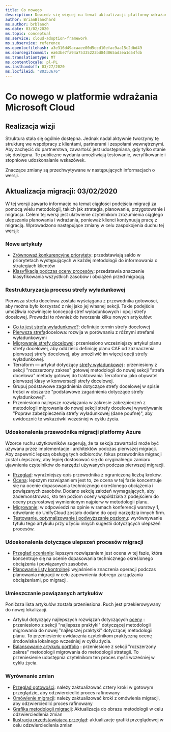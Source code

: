 ```yaml
---
title: Co nowego
description: Dowiedz się więcej na temat aktualizacji platformy wdrażania Microsoft Cloud dla platformy Azure.
author: BrianBlanchard
ms.author: brblanch
ms.date: 03/02/2020
ms.topic: conceptual
ms.service: cloud-adoption-framework
ms.subservice: reference
ms.openlocfilehash: a3e316d49acaaee00d5ecd10efac9aa15c2dbd49
ms.sourcegitcommit: ea63be7fa94a75335223bd84d065ad3ea1d54fdb
ms.translationtype: MT
ms.contentlocale: pl-PL
ms.lasthandoff: 03/27/2020
ms.locfileid: "80353676"
---
```

# <a name="whats-new-in-the-microsoft-cloud-adoption-framework"></a>Co nowego w platformie wdrażania Microsoft Cloud

## <a name="fulfilling-the-vision"></a>Realizacja wizji

Struktura stała się ogólnie dostępna. Jednak nadal aktywnie tworzymy tę strukturę we współpracy z klientami, partnerami i zespołami wewnętrznymi. Aby zachęcić do partnerstwa, zawartość jest udostępniana, gdy tylko stanie się dostępna. Te publiczne wydania umożliwiają testowanie, weryfikowanie i stopniowe udoskonalanie wskazówek.

Znaczące zmiany są przechwytywane w następujących informacjach o wersji.

## <a name="migration-update-03022020"></a>Aktualizacja migracji: 03/02/2020

W tej wersji zawarto informacje na temat ciągłości podejścia migracji za pomocą wielu metodologii, takich jak strategia, planowanie, przygotowanie i migracja. Celem tej wersji jest ułatwienie czytelnikom zrozumienia ciągłego ulepszania planowania i wdrażania, ponieważ klienci kontynuują pracę z migracją. Wprowadzono następujące zmiany w celu zaspokojenia duchu tej wersji:

### <a name="new-articles"></a>Nowe artykuły

- [Zrównoważ konkurencyjne priorytety](../strategy/balance-competing-priorities.md): przedstawiają saldo w priorytetach występujących w każdej metodologii do informowania o strategiach klientów
- [Klasyfikacja podczas oceny procesów](../migrate/migration-considerations/assess/classify.md): przedstawia znaczenie klasyfikowania wszystkich zasobów i obciążeń przed migracją.

### <a name="restructure-landing-zone-process"></a>Restrukturyzacja procesu strefy wyładunkowej

Pierwsza strefa docelowa została wyściągana z przewodnika gotowości, aby można było korzystać z niej jako jej własnej sekcji. Takie podejście umożliwia rozwinięcie koncepcji stref wyładunkowych i opcji strefy docelowej. Prowadzi to również do tworzenia kilku nowych artykułów:

- [Co to jest strefa wyładunkowe?](../ready/landing-zone/index.md): definiuje termin strefy docelowej
- [Pierwsza strefa](../ready/landing-zone/first-landing-zone.md)docelowa: rozwija w porównaniu z różnymi strefami wyładunkowymi
- [Migrowanie strefy docelowej](../ready/landing-zone/migrate-landing-zone.md): przeniesiono wcześniejszy artykuł planu strefy docelowej, aby oddzielić definicję planu CAF od zaznaczenia pierwszej strefy docelowej, aby umożliwić im więcej opcji strefy wyładunkowej.
- Terraform — artykuł dotyczący [strefy wyładunkowej](../ready/landing-zone/terraform-landing-zone.md) : przeniesiony z sekcji "rozszerzony zakres" gotowej metodologii do nowej sekcji "strefa docelowa" metody gotowej do traktowania Terraforma jako obywatel pierwszej klasy w konwersacji strefy docelowej.
- Grupuj podstawowe zagadnienia dotyczące strefy docelowej w spisie treści w obszarze "podstawowe zagadnienia dotyczące strefy wyładunkowej".
- Przeniesiono najlepsze rozwiązania w zakresie zabezpieczeń z metodologii migrowania do nowej sekcji strefy docelowej wywoływanie "Popraw zabezpieczenia strefy wyładunkowej (dane poufne)", aby uwidocznić te wskazówki wcześniej w cyklu życia.

### <a name="refinements-to-the-azure-migration-guide"></a>Udoskonalenia przewodnika migracji platformy Azure

Wzorce ruchu użytkowników sugerują, że ta sekcja zawartości może być używana przez implementacje i architektów podczas pierwszej migracji. Aby zapewnić lepszą obsługę tych odbiorców, fokus przewodnika migracji został ulepszony, aby lepiej dostosować się do oryginalnego zamiaru ujawnienia czytelników do narzędzi używanych podczas pierwszej migracji.

- [Przegląd](../migrate/azure-migration-guide/index.md): wyraźniejszy opis przewodnika z ograniczoną liczbą kroków.
- [Ocena](../migrate/azure-migration-guide/assess.md): lepszym rozwiązaniem jest to, że ocena w tej fazie koncentruje się na ocenie dopasowania technicznego określonego obciążenia i powiązanych zasobów. Dodano sekcję założeń wymagających, aby zademonstrować, kto ten poziom oceny współdziała z podejściem do oceny przyrostowej wymienionym najpierw w metodologii planu.
- [Migrowanie](../migrate/azure-migration-guide/migrate.md): w odpowiedzi na opinie w ramach konferencji warstwy 1, odwołanie do UnifyCloud zostało dodane do opcji narzędzia innych firm.
- [Testowanie, optymalizowanie i podwyższanie poziomu](../migrate/azure-migration-guide/optimize-and-transform.md): wyrównywanie tytułu tego artykułu przy użyciu innych sugestii dotyczących ulepszeń procesów.

### <a name="refinements-to-migration-process-improvements"></a>Udoskonalenia dotyczące ulepszeń procesów migracji

- [Przegląd oceniania](../migrate/migration-considerations/assess/index.md): lepszym rozwiązaniem jest ocena w tej fazie, która koncentruje się na ocenie dopasowania technicznego określonego obciążenia i powiązanych zasobów.
- [Planowanie listy kontrolnej](../migrate/migration-considerations/prerequisites/planning-checklist.md): wyjaśnienie znaczenia operacji podczas planowania migracji w celu zapewnienia dobrego zarządzania obciążeniami, po migracji.

### <a name="placement-of-related-articles"></a>Umieszczanie powiązanych artykułów

Poniższa lista artykułów została przeniesiona. Ruch jest przekierowywany do nowej lokalizacji.

- Artykuł dotyczący najlepszych rozwiązań dotyczących [oceny](../plan/contoso-migration-assessment.md) : przeniesiono z sekcji "najlepsze praktyki" dotyczącej metodologii migrowania do nowej "najlepszej praktyki" dotyczącej metodologii planu. To przeniesienie uwidacznia czytelnikom praktyczną ocenę środowiska lokalnego wcześniej w cyklu życia.
- [Balansowanie artykułu portfolio](../strategy/balance-the-portfolio.md) : przeniesione z sekcji "rozszerzony zakres" metodologii migrowania do metodologii strategii. To przeniesienie udostępnia czytelnikom ten proces myśli wcześniej w cyklu życia.

### <a name="alignment-of-the-changes"></a>Wyrównanie zmian

- [Przegląd gotowości](../ready/index.md): należy zaktualizować cztery kroki w gotowym przeglądzie, aby odzwierciedlić proces rafinowany
- [Omówienie migracji](../migrate/index.md): należy zaktualizować kroki z omówienia migracji, aby odzwierciedlić proces rafinowany
- [Grafika metodologii migracji](../migrate/index.md): Aktualizacja do obrazu metodologii w celu odzwierciedlenia zmian
- [Ilustracja przedstawiająca przegląd](../index.md): aktualizacje grafiki przeglądowej w celu odzwierciedlenia zmian
